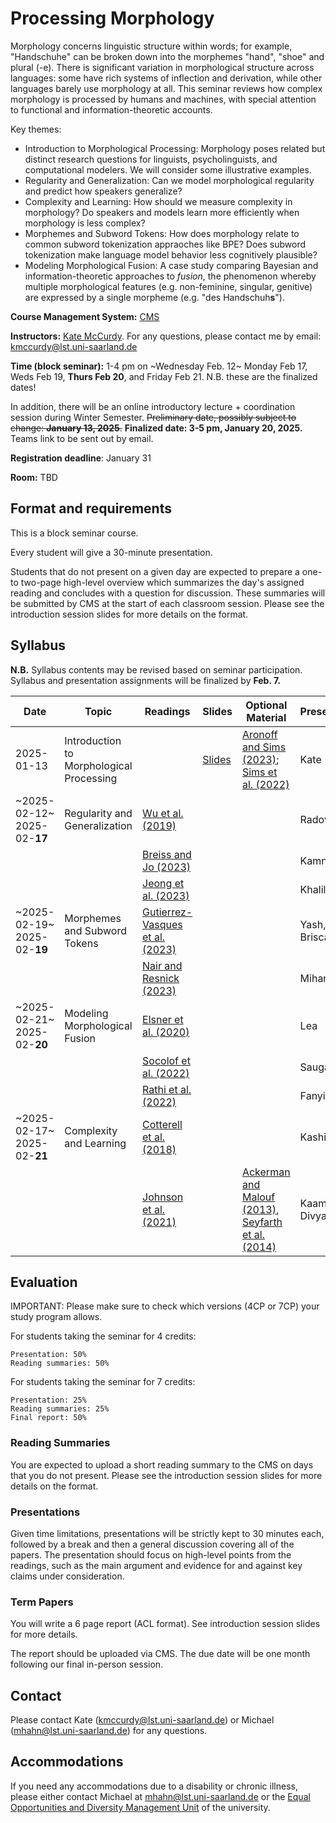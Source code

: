 # Processing Morphology

Morphology concerns linguistic structure within words; for example, "Handschuhe" can be broken down into the morphemes "hand", "shoe" and plural (-e). There is significant variation in morphological structure across languages: some have rich systems of inflection and derivation, while other languages barely use morphology at all. This seminar reviews how complex morphology is processed by humans and machines, with special attention to functional and information-theoretic accounts.

Key themes:

- Introduction to Morphological Processing: Morphology poses related but distinct research questions for linguists, psycholinguists, and computational modelers. We will consider some illustrative examples.
- Regularity and Generalization: Can we model morphological regularity and predict how speakers generalize?
- Complexity and Learning: How should we measure complexity in morphology? Do speakers and models learn more efficiently when morphology is less complex?
- Morphemes and Subword Tokens: How does morphology relate to common subword tokenization appraoches like BPE? Does subword tokenization make language model behavior less cognitively plausible?
- Modeling Morphological Fusion: A case study comparing Bayesian and information-theoretic approaches to *fusion*, the phenomenon whereby multiple morphological features (e.g. non-feminine, singular, genitive) are expressed by a single morpheme (e.g. "des Handschuh**s**").


<!--If you want to take this class, please register in [CMS](https://cms.sic.saarland/composition_24/).-->

**Course Management System:** [CMS](https://cms.sic.saarland/morph_2425/)

**Instructors:** [Kate McCurdy](https://kmccurdy.github.io/). For any questions, please contact me by email: [kmccurdy@lst.uni-saarland.de](mailto:kmccurdy@lst.uni-saarland.de)

**Time (block seminar):** 1-4 pm on ~Wednesday Feb. 12~ Monday Feb 17, Weds Feb 19, **Thurs Feb 20**, and Friday Feb 21. N.B. these are the finalized dates!

In addition, there will be an online introductory lecture + coordination session during Winter Semester. ~~Preliminary date, possibly subject to change: **January 13, 2025**.~~ **Finalized date: 3-5 pm, January 20, 2025.** Teams link to be sent out by email.

**Registration deadline**: January 31

**Room:** TBD


## Format and requirements

This is a block seminar course.

Every student will give a 30-minute presentation.

Students that do not present on a given day are expected to prepare a one- to two-page high-level overview which summarizes the day's assigned reading and concludes with a question for discussion. These summaries will be submitted by CMS at the start of each classroom session. Please see the introduction session slides for more details on the format.


## Syllabus

**N.B.** Syllabus contents may be revised based on seminar participation. Syllabus and presentation assignments will be finalized by **Feb. 7.**

| Date          | Topic               | Readings  | Slides  | Optional Material | Presenter  |
| ------------- | ------------------- | ------- | ------- | --------------------- | ---------- |
|  2025-01-13    | Introduction to Morphological Processing               |  | [Slides](https://docs.google.com/presentation/d/1XgrUpUMe2AMH3_Y4nfBrz3Odh_SvVhOdzXefi68bm18/edit?usp=sharing) |      [Aronoff and Sims (2023)](https://www.researchgate.net/publication/367297686_The_relational_nature_of_morphology); [Sims et al. (2022)](https://www.researchgate.net/publication/353435629_At_the_Intersection_of_Cognitive_Processes_and_Linguistic_Diversity)          |     Kate     | 
| ~2025-02-12~ 2025-02-**17**    |  Regularity and Generalization  | [Wu et al. (2019)](https://aclanthology.org/P19-1505/) |  |     |  Radovan | 
|     |    | [Breiss and Jo (2023)](https://aclanthology.org/2023.sigmorphon-1.14/) |  |     | Kamna  | 
|   |    |  [Jeong et al. (2023)](https://aclanthology.org/2023.sigmorphon-1.16/)  |  |     |  Khalil | 
| ~2025-02-19~  2025-02-**19**  |  Morphemes and Subword Tokens | [Gutierrez-Vasques et al. (2023)](https://doi.org/10.1162/coli_a_00489)  |  |     | Yash, Brisca  | 
|   |   |  [Nair and Resnick (2023)](https://aclanthology.org/2023.findings-emnlp.752)  |  |     |  Mihan | 
| ~2025-02-21~   2025-02-**20**  |  Modeling Morphological Fusion | [Elsner et al. (2020)](https://aclanthology.org/2020.scil-1.4) |  |     | Lea  | 
|   |   |  [Socolof et al. (2022)](https://aclanthology.org/2022.coling-1.5) |  |     | Saugata  | 
|   |   |  [Rathi et al. (2022)](https://escholarship.org/uc/item/0v03z6xb) |  |     |  Fanyi | 
| ~2025-02-17~ 2025-02-**21**    | Complexity and Learning | [Cotterell et al. (2018)](http://www.mitpressjournals.org/doi/pdf/10.1162/tacl_a_00271)  |  |  |  Kashish | 
|     |  | [Johnson et al. (2021)](https://jlm.ipipan.waw.pl/index.php/JLM/article/view/259)  |  | [Ackerman and Malouf (2013)](https://muse.jhu.edu/article/521667), [Seyfarth et al. (2014)](https://journals.linguisticsociety.org/proceedings/index.php/BLS/article/view/3154)   |  Kaamya, Divya | 



## Evaluation

IMPORTANT: Please make sure to check which versions (4CP or 7CP) your study program allows.

For students taking the seminar for 4 credits:

    Presentation: 50%
    Reading summaries: 50%

For students taking the seminar for 7 credits:

    Presentation: 25%
    Reading summaries: 25%
    Final report: 50%

### Reading Summaries

You are expected to upload a short reading summary to the CMS on days that you do not present. Please see the introduction session slides for more details on the format.

### Presentations

Given time limitations, presentations will be strictly kept to 30 minutes each, followed by a break and then a general discussion covering all of the papers. The presentation should focus on high-level points from the readings, such as the main argument and evidence for and against key claims under consideration.


### Term Papers

You will write a 6 page report (ACL format). See introduction session slides for more details.

The report should be uploaded via CMS. The due date will be one month following our final in-person session.

## Contact

Please contact Kate (kmccurdy@lst.uni-saarland.de) or Michael (mhahn@lst.uni-saarland.de) for any questions.

## Accommodations

If you need any accommodations due to a disability or chronic illness, please either contact Michael at mhahn@lst.uni-saarland.de or the [Equal Opportunities and Diversity Management Unit](https://www.uni-saarland.de/en/administration/diversity.html) of the university.

